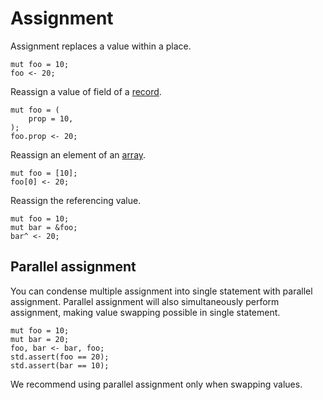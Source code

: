 # Assignment

Assignment replaces a value within a place.

```butter
mut foo = 10;
foo <- 20;
```

Reassign a value of field of a [record].

[record]: record.md

```butter
mut foo = (
    prop = 10,
);
foo.prop <- 20;
```

Reassign an element of an [array].

[array]: array.md

```butter
mut foo = [10];
foo[0] <- 20;
```

Reassign the referencing value.

[reference]: reference.md

```butter
mut foo = 10;
mut bar = &foo;
bar^ <- 20;
```

## Parallel assignment

You can condense multiple assignment into single statement with parallel assignment. Parallel assignment will also simultaneously perform assignment, making value swapping possible in single statement.

```butter
mut foo = 10;
mut bar = 20;
foo, bar <- bar, foo;
std.assert(foo == 20);
std.assert(bar == 10);
```

We recommend using parallel assignment only when swapping values.
